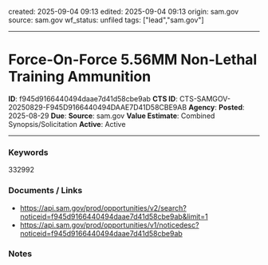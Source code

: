 created: 2025-09-04 09:13
edited: 2025-09-04 09:13
origin: sam.gov
source: sam.gov
wf_status: unfiled
tags: ["lead","sam.gov"]

---

# Force-On-Force 5.56MM Non-Lethal Training Ammunition

**ID**: f945d9166440494daae7d41d58cbe9ab
**CTS ID**: CTS-SAMGOV-20250829-F945D9166440494DAAE7D41D58CBE9AB
**Agency**: 
**Posted**: 2025-08-29
**Due**: 
**Source**: sam.gov
**Value Estimate**: Combined Synopsis/Solicitation
**Active**: Active

---

### Keywords
332992

### Documents / Links
- <https://api.sam.gov/prod/opportunities/v2/search?noticeid=f945d9166440494daae7d41d58cbe9ab&limit=1>
- <https://api.sam.gov/prod/opportunities/v1/noticedesc?noticeid=f945d9166440494daae7d41d58cbe9ab>

### Notes

